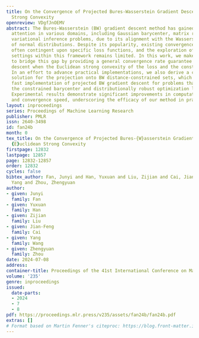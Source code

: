 ```yaml
---
title: On the Convergence of Projected Bures-Wasserstein Gradient Descent under Euclidean
  Strong Convexity
openreview: VDgfJnOEMV
abstract: The Bures-Wasserstein (BW) gradient descent method has gained considerable
  attention in various domains, including Gaussian barycenter, matrix recovery and
  variational inference problems, due to its alignment with the Wasserstein geometry
  of normal distributions. Despite its popularity, existing convergence analysis are
  often contingent upon specific loss functions, and the exploration of constrained
  settings within this framework remains limited. In this work, we make an attempt
  to bridge this gap by providing a general convergence rate guarantee for BW gradient
  descent when the Euclidean strong convexity of the loss and the constraints is assumed.
  In an effort to advance practical implementations, we also derive a closed-form
  solution for the projection onto BW distance-constrained sets, which enables the
  fast implementation of projected BW gradient descent for problems that arise in
  the constrained barycenter and distributionally robust optimization literature.
  Experimental results demonstrate significant improvements in computational efficiency
  and convergence speed, underscoring the efficacy of our method in practical scenarios.
layout: inproceedings
series: Proceedings of Machine Learning Research
publisher: PMLR
issn: 2640-3498
id: fan24b
month: 0
tex_title: On the Convergence of Projected Bures-{W}asserstein Gradient Descent under
  {E}uclidean Strong Convexity
firstpage: 12832
lastpage: 12857
page: 12832-12857
order: 12832
cycles: false
bibtex_author: Fan, Junyi and Han, Yuxuan and Liu, Zijian and Cai, Jian-Feng and Wang,
  Yang and Zhou, Zhengyuan
author:
- given: Junyi
  family: Fan
- given: Yuxuan
  family: Han
- given: Zijian
  family: Liu
- given: Jian-Feng
  family: Cai
- given: Yang
  family: Wang
- given: Zhengyuan
  family: Zhou
date: 2024-07-08
address:
container-title: Proceedings of the 41st International Conference on Machine Learning
volume: '235'
genre: inproceedings
issued:
  date-parts:
  - 2024
  - 7
  - 8
pdf: https://proceedings.mlr.press/v235/assets/fan24b/fan24b.pdf
extras: []
# Format based on Martin Fenner's citeproc: https://blog.front-matter.io/posts/citeproc-yaml-for-bibliographies/
---
```


